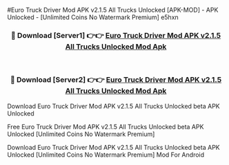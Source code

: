 #Euro Truck Driver Mod APK v2.1.5 All Trucks Unlocked [APK-MOD] - APK Unlocked - [Unlimited Coins No Watermark Premium] e5hxn



<div align="center">

<h3>🔴 Download [Server1] 👉👉 <a href="https://momento.my/?title=Euro_Truck_Driver_Mod_APK_v2.1.5_All_Trucks_Unlocked">Euro Truck Driver Mod APK v2.1.5 All Trucks Unlocked Mod Apk</a></h3><br>

<h3>🔴 Download [Server2] 👉👉 <a href="https://momento.my/?title=Euro_Truck_Driver_Mod_APK_v2.1.5_All_Trucks_Unlocked">Euro Truck Driver Mod APK v2.1.5 All Trucks Unlocked Mod Apk</a></h3>
</div>



Download Euro Truck Driver Mod APK v2.1.5 All Trucks Unlocked beta APK Unlocked

Free Euro Truck Driver Mod APK v2.1.5 All Trucks Unlocked beta APK Unlocked [Unlimited Coins No Watermark Premium]

Download Euro Truck Driver Mod APK v2.1.5 All Trucks Unlocked beta APK Unlocked [Unlimited Coins No Watermark Premium] Mod For Android
